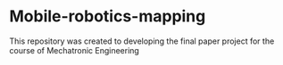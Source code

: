 # Mobile-robotics-mapping
This repository was created to developing the final paper project for the course of Mechatronic Engineering 
